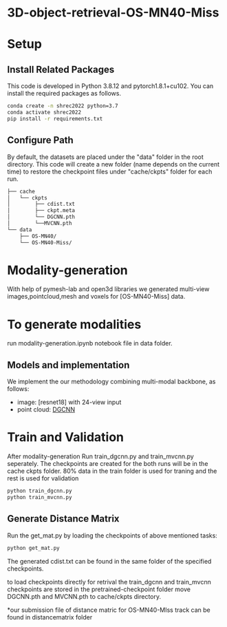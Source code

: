 # 3D-object-retrieval-OS-MN40-Miss

# Setup
## Install Related Packages
This code is developed in Python 3.8.12 and pytorch1.8.1+cu102. You can install the required packages as follows.
``` bash 
conda create -n shrec2022 python=3.7
conda activate shrec2022
pip install -r requirements.txt
```

## Configure Path
By default, the datasets are placed under the "data" folder in the root directory. This code will create a new folder (name depends on the current time) to restore the checkpoint files under "cache/ckpts" folder for each run.
``` bash
├── cache
│   └── ckpts
│        ├── cdist.txt
│        ├── ckpt.meta
│        └── DGCNN.pth
│        └──MVCNN.pth
└── data
    ├── OS-MN40/
    └── OS-MN40-Miss/
```
# Modality-generation
With help of pymesh-lab and open3d libraries we generated multi-view images,pointcloud,mesh and voxels for [OS-MN40-Miss] data.

# To generate modalities
run modality-generation.ipynb notebook file in data folder.

## Models and implementation
We implement the our methodology  combining multi-modal backbone, as follows:
- image: [resnet18] with 24-view input
- point cloud: [DGCNN](https://github.com/WangYueFt/dgcnn/tree/master/pytorch)

# Train and Validation

After modality-generation Run train_dgcnn.py and train_mvcnn.py seperately. The checkpoints are created for the both runs will be in the cache ckpts folder. 80% data in the train folder is used for traning and the rest is used for validation
``` bash
python train_dgcnn.py
python train_mvcnn.py
```

## Generate Distance Matrix
Run the get_mat.py by loading the checkpoints of above mentioned tasks:
``` bash
python get_mat.py
```
The generated cdist.txt can be found in the same folder of the specified checkpoints. 

to load checkpoints directly  for retrival  the train_dgcnn and train_mvcnn checkpoints  are stored in the pretrained-checkpoint folder move DGCNN.pth and MVCNN.pth to cache/ckpts directory.

*our submission file of distance matric for OS-MN40-MIss track can be found in distancematrix folder


